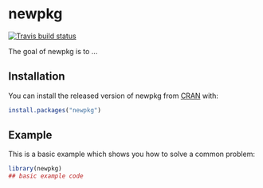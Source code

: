 # newpkg

<!-- badges: start -->
  [![Travis build status](https://travis-ci.org/aichangji/newpkg.svg?branch=master)](https://travis-ci.org/aichangji/newpkg)
  <!-- badges: end -->

The goal of newpkg is to ...

## Installation

You can install the released version of newpkg from [CRAN](https://CRAN.R-project.org) with:

``` r
install.packages("newpkg")
```

## Example

This is a basic example which shows you how to solve a common problem:

``` r
library(newpkg)
## basic example code
```

